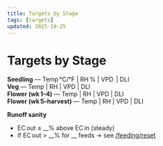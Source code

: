 ```yaml
---
title: Targets by Stage
tags: [targets]
updated: 2025-10-25
---
```

# Targets by Stage

**Seedling** — Temp °C/°F | RH % | VPD  | DLI   
**Veg** — Temp | RH | VPD | DLI   
**Flower (wk 1–4)** — Temp | RH | VPD | DLI   
**Flower (wk 5–harvest)** — Temp | RH | VPD | DLI 

**Runoff sanity**  
- EC out ≤ __% above EC in (steady)  
- If EC out > __% for __ feeds → see [/feeding/reset](/feeding/reset)
